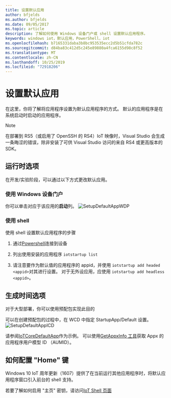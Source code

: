 ```yaml
---
title: 设置默认应用
author: bfjelds
ms.author: bfjelds
ms.date: 09/05/2017
ms.topic: article
description: 了解如何使用 Windows 设备门户或 shell 设置默认应用程序。
keywords: windows iot，默认应用，PowerShell，iot
ms.openlocfilehash: b7165331daba3b8bc953535ecc2d5b51cfda782c
ms.sourcegitcommit: d84ba83c412d5c245e89880a4fca6155d98c8f52
ms.translationtype: MT
ms.contentlocale: zh-CN
ms.lasthandoff: 10/25/2019
ms.locfileid: "72918206"
---
```

# <a name="setup-a-default-app"></a>设置默认应用
在这里，你将了解将应用程序设置为默认应用程序的方式。 默认的应用程序是在系统启动时启动的应用程序。  

> [!NOTE]
> 在部署到 RS5（或启用了 OpenSSH 的 RS4）IoT 映像时，Visual Studio 会生成一条晦涩的错误，除非安装了可供 Visual Studio 访问的来自 RS4 或更高版本的 SDK。

## <a name="runtime-options"></a>运行时选项

在开发/实验阶段，可以通过以下方式更改默认应用。

### <a name="using-windows-device-portal"></a>使用 Windows 设备门户

你可以单击对应于该应用的**启动**列。
![SetupDefaultAppWDP](../media/SetupDefaultApp/DefaultAppWDP.png)

### <a name="using-the-shell"></a>使用 shell

使用 shell 设置默认应用程序的步骤 

1. 通过[Powershell](../connect-your-device/PowerShell.md)连接到设备

2. 列出使用安装的应用程序 `iotstartup list`

3. 请注意要作为默认值的应用程序的 appid，并使用 `iotstartup add headed <appid>`对其进行设置。 对于无外设应用，应使用 `iotstartup add headless <appid>`。


## <a name="build-time-option"></a>生成时间选项

对于大型部署，你可以使用预配包实现此目的

可以在创建预配包的过程中，在 WCD 中指定 StartupApp/Default 设置。
![SetupDefaultAppICD](../media/SetupDefaultApp/DefaultAppICD.png)

请参阅[IoTCoreDefaultApp](https://github.com/ms-iot/iot-adk-addonkit/tree/master/Workspace/Source-arm/Packages/Appx.IoTCoreDefaultApp/customizations.xml)作为示例。 可以使用[GetAppxInfo 工具](https://github.com/ms-iot/iot-adk-addonkit/tree/master/Tools/GetAppxInfo.exe)获取 Appx 的应用程序用户模型 ID （AUMID）。

## <a name="how-to-configure-home-key"></a>如何配置 "Home" 键

Windows 10 IoT 周年更新（1607）提供了在当前运行其他应用程序时，将默认应用程序窗口引入前台的 shell 支持。

若要了解如何启用 "主页" 密钥，请访问[IoT Shell 页面](https://docs.microsoft.com/windows/iot-core/develop-your-app/iotcoreshell#switching-between-apps-with-hid-injection-keys)
